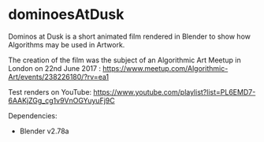 # dominoesAtDusk
Dominos at Dusk is a short animated film rendered in Blender to show how Algorithms may be used in Artwork.

The creation of the film was the subject of an Algorithmic Art Meetup in London on 22nd June 2017 :
https://www.meetup.com/Algorithmic-Art/events/238226180/?rv=ea1

Test renders on YouTube:
https://www.youtube.com/playlist?list=PL6EMD7-6AAKjZGg_cg1v9VnOGYuyuFj9C

Dependencies:
* Blender v2.78a
